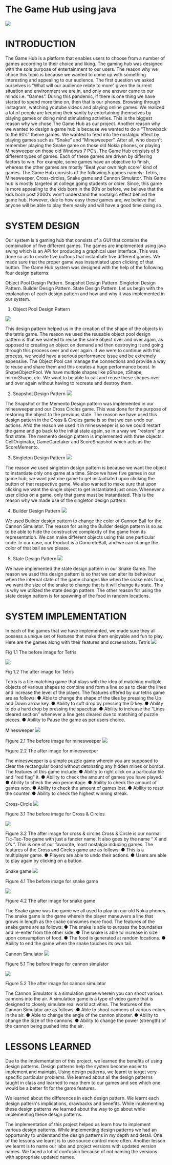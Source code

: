 # The Game Hub using java
![](images/GameHub.png)
# INTRODUCTION
The Game Hub is a platform that enables users to choose from a number
of games according to their choice and liking. The gaming hub was
designed with the sole purpose of entertainment to our users. The reason
why we chose this topic is because we wanted to come up with something
interesting and appealing to our audience. The first question we asked
ourselves is “What will our audience relate to more” given the current
situation and environment we are in, and only one answer came to our
minds i.e. “Games”. During this pandemic, if there is one thing we have
started to spend more time on, then that is our phones. Browsing through
instagram, watching youtube videos and playing online games. We realized
a lot of people are keeping their sanity by entertaining themselves by
playing games or doing mind stimulating activities. This is the biggest
reason why we chose The Game Hub as our project. Another reason why
we wanted to design a game hub is because we wanted to do a
“Throwback to the 90’s” theme games. We wanted to feed into the
nostalgic effect by playing games such as “Snake” and “Minesweeper”.
After all, who doesn't remember playing the Snake game on those old
Nokia phones, or playing Minesweeper on those old Windows 7 PC’s.
The Game Hub consists of 5 different types of games. Each of these
games are driven by differing factors to win. For example, some games
have an objective to finish, whereas the other games are mostly “Beat your
own high score” kind of games. The Game Hub consists of the following 5
games namely: Tetris, Minesweeper, Cross-circles, Snake game and
Cannon Simulator. This Game hub is mostly targeted at college going
students or older. Since, this game is more appealing to the kids born in the
90’s or before, we believe that the kids born post 2000’s won’t understand
the nostalgic effect behind the game hub. However, due to how easy these
games are, we believe that anyone will be able to play them easily and will
have a good time doing so.

# SYSTEM DESIGN
Our system is a gaming hub that consists of a GUI that contains the
combination of five different games. The games are implemented using
java swing which is an API for producing a graphical user interface. This
was done so as to create five buttons that instantiate five different games.
We made sure that the proper game was instantiated upon clicking of that
button.
The Game Hub system was designed with the help of the following four
design patterns:

Object Pool Design Pattern.
Snapshot Design Pattern.
Singleton Design Pattern.
Builder Design Pattern.
State Design Pattern.
Let us begin with the explanation of each design pattern and how and why
it was implemented in our system.

1. Object Pool Design Pattern

![](images/ObjectPool.png)

This design pattern helped us in the creation of the shape of the objects in
the tetris game. The reason we used the reusable object pool design
pattern is that we wanted to reuse the same object over and over again, as
opposed to creating an object on demand and then destroying it and going
through this process over and over again. If we were to continue with this
process, we would have a serious performance issue and be extremely
expensive. The Object Pool can manage the connections and provide a
way to reuse and share them and this creates a huge performance boost.
In ShapeObjectPool. We have multiple shapes like pShape, zShape,
mirrorShape, etc. We want to be able to call and reuse these shapes over
and over again without having to recreate and destroy them.

2. Snapshot Design Pattern
![](images/Snapshot.png)

The Snapshot or the Memento Design pattern was
implemented in our minesweeper and our Cross Circles game.
This was done for the purpose of restoring the object to the
previous state. ​The reason we have used this design pattern in
the Cross & Circles game is so that we can undo our actions.
ANd the reason we used it in minesweeper is so we could
restart the game and go back to the initial state again, so in a
way we “restore” our first state.​ The memento design pattern is
implemented with three objects: CellOriginator, GameCaretaker
and ScoreSnapshot which acts as the ScoreMemento.

3. Singleton Design Pattern
![](images/Singleton.png)

The reason we used singleton design pattern is because we want the
object to instantiate only one game at a time. Since we have five games in
our game hub, we want just one game to get instantiated upon clicking the
button of that respective game. We also wanted to make sure that upon
clicking we want the single object to get instantiated just once. Whenever a
user clicks on a game, only that game must
be instantiated. This is the reason why we made use of the singleton
design pattern.

4. Builder Design Pattern
![](images/BuilderPattern.png)

We used Builder design pattern to change the color of Cannon Ball for the
Cannon Simulator. The reason for using the Builder design pattern is so as
to be able to hide the constructive complexity of the game from its
representation. We can make different objects using this one particular
code. In our case, our Product is a ConcreteBall, and we can change the
color of that ball as we please.

5. State Design Pattern
![](images/StatePattern.png)

We have implemented the state design pattern in our Snake Game. The
reason we used this design pattern is so that we can alter its behaviour
when the internal state of the game changes like when the snake eats food,
we want the size of the snake to change that is it will change its state. This
is why we utilized the state design pattern. The other reason for using the
state design pattern is for spawning of the food in random locations.

# SYSTEM IMPLEMENTATION
In each of the games that we have implemented, we made sure they
all possess a unique set of features that make them enjoyable and
fun to play. Here are the games along with their features and
screenshots:
Tetris
![](images/TetrisBefore.png)

Fig 1.1 The before image for Tetris

![](images/TetrisAfter.png)

Fig 1.2 The after image for Tetris

Tetris is a tile matching game that plays with the idea of matching multiple
objects of various shapes to combine and form a line so as to clear the
lines and increase the level of the player. The features offered by our tetris
game are as follows:
● Able to change the shape of the tiles by pressing the Up and Down
arrow key.
● Ability to soft drop by pressing the D key.
● Ability to do a hard drop by pressing the spacebar.
● Ability to increase the “Lines cleared section” whenever a line gets
cleared due to matching of puzzle pieces.
● Ability to Pause the game as per users choice.

Minesweeper
![](images/MinesweeperBefore.png)

Figure 2.1 The before image for minesweeper
![](images/MinesweeperAfter.png)

Figure 2.2 The after image for minesweeper

The minesweeper is a simple puzzle game wherein you are supposed to
clear the rectangular board without detonating any hidden mines or bombs.
The features of this game include:
● Ability to right click on a particular tile and “red flag” it.
● Ability to check the amount of games you have played.
● Ability to check the win percentage.
● Ability to check the amount of games won.
● Ability to check the amount of games lost.
● Ability to reset the counter.
● Ability to check the highest winning streak.

Cross-Circle
![](images/CrossCircleBefore.png)

Figure 3.1 The before image for Cross & Circles

![](images/CrossCircleAfter.png)

Figure 3.2 The after image for cross & circles
Cross & Circle is our normal Tic-Tac-Toe game with just a fancier name. It
also goes by the name “ X and O’s ”. This is one of our favourite, most
nostalgia inducing games.
The features of the Cross and Circles game are as follows:
● This is a multiplayer game.
● Players are able to undo their actions.
● Users are able to play again by clicking on a button.

Snake game
![](images/SnakeGameBefore.png)

Figure 4.1 The before image for snake game

![](images/SnakeGameAfter.png)

Figure 4.2 The after image for snake game

The Snake game was the game we all used to play on our old Nokia
phones. The snake game is the game wherein the player maneuvers a line
that grows in length as the snake consumes more food.
The features of the snake game are as follows:
● The snake is able to surpass the boundaries and re-enter from the
other side.
● The snake is able to increase in size upon consumption of food.
● The food is generated at random locations.
● Ability to end the game when the snake touches its own tail.

Cannon Simulator
![](images/CannonSimBefore.png)

Figure 5.1 The before image for cannon simulator

![](images/CannonSimAfter.png)

Figure 5.2 The after image for cannon simulator

The Cannon Simulator is a simulation game wherein you can shoot
various cannons into the air. A simulation game is a type of video
game that is designed to closely simulate real world activities.
The features of the Cannon Simulator are as follows:
● Able to shoot cannons of various colors in the air.
● Able to change the angle of the cannon shooter.
● Ability to change the Size of the cannons.
● Ability to change the power (strength) of the cannon being
pushed into the air.

# LESSONS LEARNED
Due to the implementation of this project, we learned the benefits of using
design patterns. Design patterns help the system become easier to
implement and maintain. Using design patterns, we learnt to target very
specific particular problems. We learned about all the design patterns
taught in class and learned to map them to our games and see which one
would be a better fit for the game features.

We learned about the differences in each design pattern. We learnt each
design pattern's implications, drawbacks and benefits. While implementing
these design patterns we learned about the way to go about while
implementing these design patterns.

The implementation of this project helped us learn how to implement
various design patterns. While implementing design patterns we had an
opportunity to understand the design patterns in my depth and detail. One
of the lessons we learnt is to use source control more often. Another lesson
we learnt is to name our labs and project versions with updated version
names. We faced a lot of confusion because of not naming the versions
with appropriate updated names.
